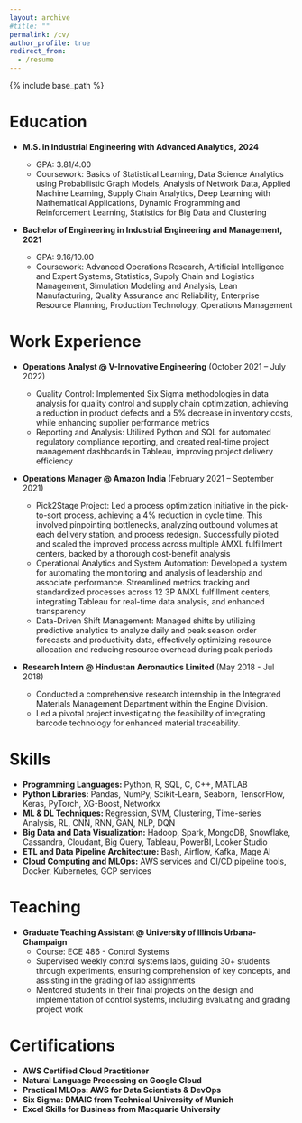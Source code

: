 ```yaml
---
layout: archive
#title: ""
permalink: /cv/
author_profile: true
redirect_from:
  - /resume
---
```


{% include base_path %}

Education
======
* **M.S. in Industrial Engineering with Advanced Analytics, 2024**
  * GPA: 3.81/4.00
  * Coursework: Basics of Statistical Learning, Data Science Analytics using Probabilistic Graph Models, Analysis of Network Data, Applied Machine Learning, Supply Chain Analytics, Deep Learning with Mathematical Applications, Dynamic Programming and Reinforcement Learning, Statistics for Big Data and Clustering

* **Bachelor of Engineering in Industrial Engineering and Management, 2021**
  * GPA: 9.16/10.00
  * Coursework: Advanced Operations Research, Artificial Intelligence and Expert Systems, Statistics, Supply Chain and Logistics Management, Simulation Modeling and Analysis, Lean Manufacturing, Quality Assurance and Reliability, Enterprise Resource Planning, Production Technology, Operations Management

Work Experience
======

* **Operations Analyst @ V-Innovative Engineering** (October 2021 – July 2022) 
  * Quality Control: Implemented Six Sigma methodologies in data analysis for quality control and supply chain optimization, achieving a reduction in product defects and a 5% decrease in inventory costs, while enhancing supplier performance metrics
  * Reporting and Analysis: Utilized Python and SQL for automated regulatory compliance reporting, and created real-time project management dashboards in Tableau, improving project delivery efficiency
  
* **Operations Manager @ Amazon India** (February 2021 – September 2021)
  *  Pick2Stage Project: Led a process optimization initiative in the pick-to-sort process, achieving a 4% reduction in cycle time. This involved pinpointing bottlenecks, analyzing outbound volumes at each delivery station, and process redesign. Successfully piloted and scaled the improved process across multiple AMXL fulfillment centers, backed by a thorough cost-benefit analysis
  * Operational Analytics and System Automation: Developed a system for automating the monitoring and analysis of leadership and associate performance. Streamlined metrics tracking and standardized processes across 12 3P AMXL fulfillment centers, integrating Tableau for real-time data analysis, and enhanced transparency
  * Data-Driven Shift Management: Managed shifts by utilizing predictive analytics to analyze daily and peak season order forecasts and productivity data, effectively optimizing resource allocation and reducing resource overhead during peak periods

* **Research Intern @ Hindustan Aeronautics Limited** (May 2018 - Jul 2018)
  * Conducted a comprehensive research internship in the Integrated Materials Management Department within the Engine Division.
  * Led a pivotal project investigating the feasibility of integrating barcode technology for enhanced material traceability.


Skills
======
* **Programming Languages:** Python, R, SQL, C, C++, MATLAB
* **Python Libraries:** Pandas, NumPy, Scikit-Learn, Seaborn, TensorFlow, Keras, PyTorch, XG-Boost, Networkx
* **ML & DL Techniques:** Regression, SVM, Clustering, Time-series Analysis, RL, CNN, RNN, GAN, NLP, DQN
* **Big Data and Data Visualization:** Hadoop, Spark, MongoDB, Snowflake, Cassandra, Cloudant, Big Query, Tableau, PowerBI, Looker Studio
* **ETL and Data Pipeline Architecture:** Bash, Airflow, Kafka, Mage AI
* **Cloud Computing and MLOps:** AWS services and CI/CD pipeline tools, Docker, Kubernetes, GCP services
  
Teaching
======
* **Graduate Teaching Assistant @ University of Illinois Urbana-Champaign**
  * Course: ECE 486 - Control Systems
  * Supervised weekly control systems labs, guiding 30+ students through experiments, ensuring comprehension of key concepts, and assisting in the grading of lab assignments
  * Mentored students in their final projects on the design and implementation of control systems, including evaluating and grading project work

Certifications
======
* **AWS Certified Cloud Practitioner**
* **Natural Language Processing on Google Cloud**
* **Practical MLOps: AWS for Data Scientists & DevOps**
* **Six Sigma: DMAIC from Technical University of Munich**
* **Excel Skills for Business from Macquarie University**



  

